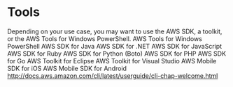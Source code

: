 # Tools

Depending on your use case, you may want to use the AWS SDK, a toolkit, or the AWS Tools for Windows PowerShell.
AWS Tools for Windows PowerShell
AWS SDK for Java
AWS SDK for .NET
AWS SDK for JavaScript
AWS SDK for Ruby
AWS SDK for Python (Boto)
AWS SDK for PHP
AWS SDK for Go
AWS Toolkit for Eclipse
AWS Toolkit for Visual Studio
AWS Mobile SDK for iOS
AWS Mobile SDK for Android
http://docs.aws.amazon.com/cli/latest/userguide/cli-chap-welcome.html
